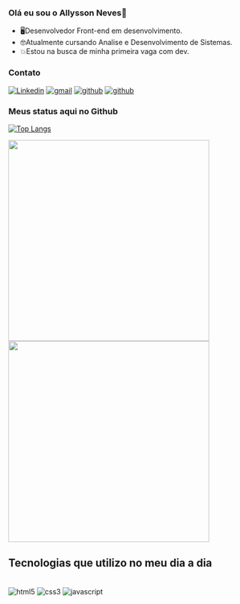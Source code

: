 

### Olá eu sou o Allysson Neves👋

- 🖥️Desenvolvedor Front-end em desenvolvimento.
- 🤓Atualmente cursando Analise e Desenvolvimento de Sistemas.
- 💥Estou na busca de minha primeira vaga com dev.

### Contato

[![Linkedin](https://img.shields.io/badge/LinkedIn-0077B5?style=for-the-badge&logo=linkedin&logoColor=white)](https://www.linkedin.com/in/allysson-neves/)
[![gmail](https://img.shields.io/badge/Gmail-D14836?style=for-the-badge&logo=gmail&logoColor=white)](allysson.nevesf10@gmail.com)
[![github](https://img.shields.io/badge/GitHub-100000?style=for-the-badge&logo=github&logoColor=white)](https://github.com/allyssonf10)
[![github](https://img.shields.io/badge/Instagram-E4405F?style=for-the-badge&logo=instagram&logoColor=white)](https://www.instagram.com/allysson.nevesf10/)


### Meus status aqui no Github

[![Top Langs](https://github-readme-stats.vercel.app/api/top-langs/?username=allyssonf10&layout=compact)](https://github.com/allyssonf10/github-readme-stats)

<div>
   <img width='400em' src='https://github-readme-stats.vercel.app/api?username=allyssonf10&show_icons=true&theme=dark'>
  </div>
  <div>
   <img width='400em' src='https://github-readme-streak-stats.herokuapp.com?user=allyssonf10&theme=react&date_format=j%20M%5B%20Y%5D&fire=DD0000&ring=52DD81&dates=52DD81&stroke=ABCFDD' />
  </div>


## Tecnologias que utilizo no meu dia a dia

<div style="display: inline-block"><br/>
    <img align="center" alt="html5" src="https://img.shields.io/badge/HTML5-E34F26?style=for-the-badge&logo=html5&logoColor=white"  />
    <img align="center" alt="css3" src="https://img.shields.io/badge/CSS3-1572B6?style=for-the-badge&logo=css3&logoColor=white"  />
    <img align="center" alt="javascript" src="https://img.shields.io/badge/JavaScript-323330?style=for-the-badge&logo=javascript&logoColor=F7DF1E"  />
</div><br/>
